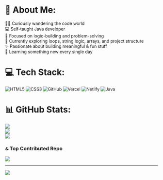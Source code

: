# 💫 About Me:
🧙‍♂️ Curiously wandering the code world<br>
💻 Self-taught Java developer<br>
🧱 Focused on logic-building and problem-solving<br>
🔄 Currently exploring loops, string logic, arrays, and project structure<br>
✨ Passionate about building meaningful & fun stuff<br>
🧠 Learning something new every single day


# 💻 Tech Stack:
![HTML5](https://img.shields.io/badge/html5-%23E34F26.svg?style=flat&logo=html5&logoColor=white) ![CSS3](https://img.shields.io/badge/css3-%231572B6.svg?style=flat&logo=css3&logoColor=white) ![GitHub](https://img.shields.io/badge/github-%23121011.svg?style=flat&logo=github&logoColor=white) ![Vercel](https://img.shields.io/badge/vercel-%23000000.svg?style=flat&logo=vercel&logoColor=white) ![Netlify](https://img.shields.io/badge/netlify-%23000000.svg?style=flat&logo=netlify&logoColor=#00C7B7) ![Java](https://img.shields.io/badge/java-%23ED8B00.svg?style=flat&logo=openjdk&logoColor=white)
# 📊 GitHub Stats:
![](https://github-readme-stats.vercel.app/api?username=vexyenv&theme=github_dark&hide_border=false&include_all_commits=false&count_private=false)<br/>
![](https://nirzak-streak-stats.vercel.app/?user=vexyenv&theme=github_dark&hide_border=false)<br/>
![](https://github-readme-stats.vercel.app/api/top-langs/?username=vexyenv&theme=github_dark&hide_border=false&include_all_commits=false&count_private=false&layout=compact)

### 🔝 Top Contributed Repo
![](https://github-contributor-stats.vercel.app/api?username=vexyenv&limit=5&theme=github_dark&combine_all_yearly_contributions=true)

---
[![](https://visitcount.itsvg.in/api?id=vexyenv&icon=1&color=1)](https://visitcount.itsvg.in)
